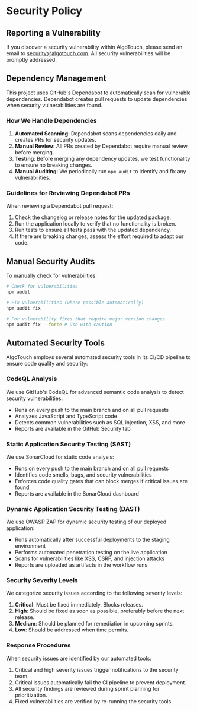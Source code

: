 
# Security Policy

## Reporting a Vulnerability

If you discover a security vulnerability within AlgoTouch, please send an email to [security@algotouch.com](mailto:security@algotouch.com). All security vulnerabilities will be promptly addressed.

## Dependency Management

This project uses GitHub's Dependabot to automatically scan for vulnerable dependencies. Dependabot creates pull requests to update dependencies when security vulnerabilities are found.

### How We Handle Dependencies

1. **Automated Scanning**: Dependabot scans dependencies daily and creates PRs for security updates.
2. **Manual Review**: All PRs created by Dependabot require manual review before merging.
3. **Testing**: Before merging any dependency updates, we test functionality to ensure no breaking changes.
4. **Manual Auditing**: We periodically run `npm audit` to identify and fix any vulnerabilities.

### Guidelines for Reviewing Dependabot PRs

When reviewing a Dependabot pull request:

1. Check the changelog or release notes for the updated package.
2. Run the application locally to verify that no functionality is broken.
3. Run tests to ensure all tests pass with the updated dependency.
4. If there are breaking changes, assess the effort required to adapt our code.

## Manual Security Audits

To manually check for vulnerabilities:

```bash
# Check for vulnerabilities
npm audit

# Fix vulnerabilities (where possible automatically)
npm audit fix

# For vulnerability fixes that require major version changes
npm audit fix --force # Use with caution
```

## Automated Security Tools

AlgoTouch employs several automated security tools in its CI/CD pipeline to ensure code quality and security:

### CodeQL Analysis

We use GitHub's CodeQL for advanced semantic code analysis to detect security vulnerabilities:

- Runs on every push to the main branch and on all pull requests
- Analyzes JavaScript and TypeScript code
- Detects common vulnerabilities such as SQL injection, XSS, and more
- Reports are available in the GitHub Security tab

### Static Application Security Testing (SAST)

We use SonarCloud for static code analysis:

- Runs on every push to the main branch and on all pull requests
- Identifies code smells, bugs, and security vulnerabilities
- Enforces code quality gates that can block merges if critical issues are found
- Reports are available in the SonarCloud dashboard

### Dynamic Application Security Testing (DAST)

We use OWASP ZAP for dynamic security testing of our deployed application:

- Runs automatically after successful deployments to the staging environment
- Performs automated penetration testing on the live application
- Scans for vulnerabilities like XSS, CSRF, and injection attacks
- Reports are uploaded as artifacts in the workflow runs

### Security Severity Levels

We categorize security issues according to the following severity levels:

1. **Critical**: Must be fixed immediately. Blocks releases.
2. **High**: Should be fixed as soon as possible, preferably before the next release.
3. **Medium**: Should be planned for remediation in upcoming sprints.
4. **Low**: Should be addressed when time permits.

### Response Procedures

When security issues are identified by our automated tools:

1. Critical and high severity issues trigger notifications to the security team.
2. Critical issues automatically fail the CI pipeline to prevent deployment.
3. All security findings are reviewed during sprint planning for prioritization.
4. Fixed vulnerabilities are verified by re-running the security tools.

